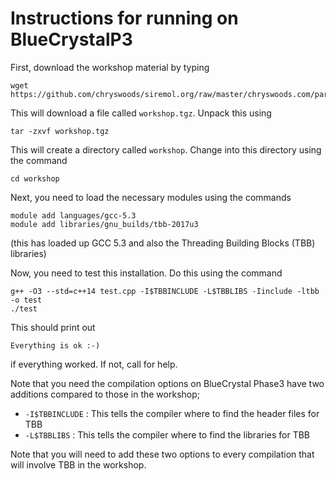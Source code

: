 
# Instructions for running on BlueCrystalP3

First, download the workshop material by typing

```
wget https://github.com/chryswoods/siremol.org/raw/master/chryswoods.com/parallel_c%2B%2B/workshop.tgz
```

This will download a file called `workshop.tgz`. Unpack this using

```
tar -zxvf workshop.tgz
```

This will create a directory called `workshop`. Change into this directory
using the command

```
cd workshop
```

Next, you need to load the necessary modules using the commands

```
module add languages/gcc-5.3
module add libraries/gnu_builds/tbb-2017u3
```

(this has loaded up GCC 5.3 and also the Threading Building Blocks (TBB) libraries)

Now, you need to test this installation. Do this using the command

```
g++ -O3 --std=c++14 test.cpp -I$TBBINCLUDE -L$TBBLIBS -Iinclude -ltbb -o test
./test
```

This should print out 

```
Everything is ok :-)
```

if everything worked. If not, call for help.

Note that you need the compilation options on BlueCrystal Phase3 have two
additions compared to those in the workshop;

* `-I$TBBINCLUDE` : This tells the compiler where to find the header files for TBB
* `-L$TBBLIBS` : This tells the compiler where to find the libraries for TBB

Note that you will need to add these two options to every compilation that
will involve TBB in the workshop.

